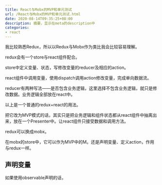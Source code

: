 ```yaml
---
title: React与Mobx的MVP和单元测试
url: /React与Mobx的MVP和单元测试.html
date: 2020-08-14T09:35:25+08:00
description: 摘要，显示在meta的description中
categories:
- react
---
```


我比较熟悉Redux，所以以Redux与Mobx作为类比我会比较容易理解。

redux会有一个store与react组件配合。

store中定义变量、状态，写修改变量的reducer及相应的action。

react组件中调用变量，使用dispatch调用action修改变量，完成单向数据流。

reducer有两种写法——是否包含业务逻辑，这里选择不包含业务逻辑，就只是修改数据。业务逻辑全部放在react中。

以上是一个普通的redux+react的用法。

把它改为MVP模式的话，其实只是把业务逻辑和组件状态都从react组件中抽离出来，放在一个Presenter中。让react组件只接受数据和调用方法。

redux可以换成mobx。

在mobx的store中，它可以作为MVP中的M。还是声明变量、定义action，作用与redux一样。

## 声明变量

如果使用observable声明的话，